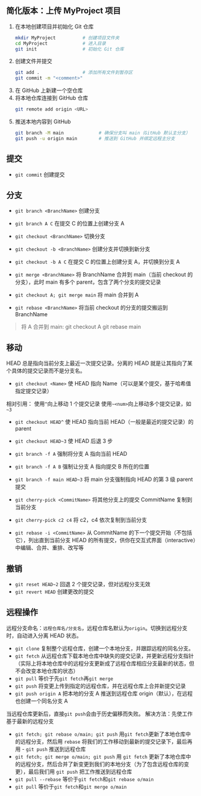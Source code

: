 ## 简化版本：上传 MyProject 项目

1. 在本地创建项目并初始化 Git 仓库
   ```bash
   mkdir MyProject          # 创建项目文件夹
   cd MyProject             # 进入目录
   git init                 # 初始化 Git 仓库
   ```
2. 创建文件并提交
   ```bash
   git add .                # 添加所有文件到暂存区
   git commit -m "<comment>"
   ```
3. 在 GitHub 上新建一个空仓库
4. 将本地仓库连接到 GitHub 仓库
   ```bash
   git remote add origin <URL>
   ```
5. 推送本地内容到 GitHub
   ```bash
   git branch -M main             # 确保分支叫 main（GitHub 默认主分支）
   git push -u origin main        # 推送到 GitHub 并绑定远程主分支
   ```

## 提交

- `git commit` 创建提交

## 分支

- `git branch <BranchName>` 创建分支
- `git branch A C` 在提交 C 的位置上创建分支 A
- `git checkout <BranchName>` 切换分支
- `git checkout -b <BranchName>` 创建分支并切换到新分支
- `git checkout -b A C` 在提交 C 的位置上创建分支 A，并切换到分支 A

- `git merge <BranchName>` 将 BranchName 合并到 main（当前 checkout 的分支），此时 main 有多个 parent，包含了两个分支的提交记录
- `git checkout A; git merge main` 将 main 合并到 A
- `git rebase <BranchName>` 将当前 checkout 的分支的提交搬运到 BranchName

> 将 A 合并到 main:
> git checkout A
> git rebase main

## 移动

HEAD 总是指向当前分支上最近一次提交记录。分离的 HEAD 就是让其指向了某个具体的提交记录而不是分支名。

- `git checkout <Name>` 使 HEAD 指向 Name（可以是某个提交，基于哈希值指定提交记录）

相对引用：
使用`^`向上移动 1 个提交记录
使用`~<num>`向上移动多个提交记录，如`~3`

- `git checkout HEAD^` 使 HEAD 指向当前 HEAD（一般是最近的提交记录）的 parent
- `git checkout HEAD~3` 使 HEAD 后退 3 步

- `git branch -f A` 强制将分支 A 指向当前 HEAD
- `git branch -f A B` 强制让分支 A 指向提交 B 所在的位置
- `git branch -f main HEAD~3` 将 main 分支强制指向 HEAD 的第 3 级 parent 提交

- `git cherry-pick <CommitName>` 将其他分支上的提交 CommitName 复制到当前分支
- `git cherry-pick c2 c4` 将 c2，c4 依次复制到当前分支

- `git rebase -i <CommitName>` 从 CommitName 的下一个提交开始（不包括它），列出直到当前分支 HEAD 的所有提交，供你在交互式界面（interactive）中编辑、合并、重排、改写等

## 撤销

- `git reset HEAD~2` 回退 2 个提交记录，但对远程分支无效
- `git revert HEAD` 创建更改的提交

## 远程操作

远程分支命名：`远程仓库名/分支名`，远程仓库名默认为`origin`。切换到远程分支时，自动进入分离 HEAD 状态。

- `git clone` 复制整个远程仓库，创建一个本地分支，并跟踪远程的同名分支。
- `git fetch` 从远程仓库下载本地仓库中缺失的提交记录，并更新远程分支指针（实际上将本地仓库中的远程分支更新成了远程仓库相应分支最新的状态，但不会改变本地仓库的状态）
- `git pull` 等价于先`git fetch`再`git merge`
- `git push` 将变更上传到指定的远程仓库，并在远程仓库上合并新提交记录
- `git push origin A` 把本地的分支 A 推送到远程仓库 origin（默认），在远程也创建一个同名分支 A

当远程仓库更新后，直接`git push`会由于历史偏移而失败。
解决方法：先使工作基于最新的远程分支

- `git fetch; git rebase o/main; git push` 用`git fetch`更新了本地仓库中的远程分支，然后用 `rebase` 将我们的工作移动到最新的提交记录下，最后再用 - `git push` 推送到远程仓库
- `git fetch; git merge o/main; git push` 用 `git fetch` 更新了本地仓库中的远程分支，然后合并了新变更到我们的本地分支（为了包含远程仓库的变更），最后我们用 `git push` 把工作推送到远程仓库
- `git pull --rebase` 等价于`git fetch`和`git rebase o/main`
- `git pull` 等价于`git fetch`和`git merge o/main`
